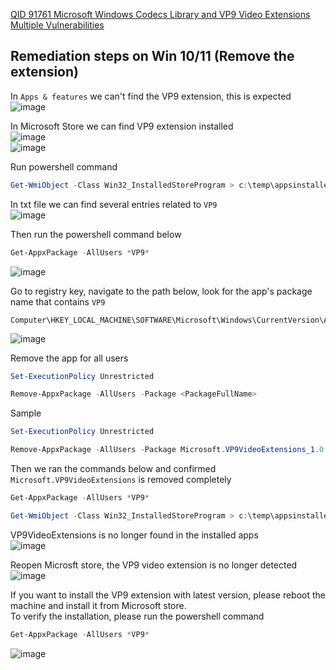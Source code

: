 [QID 91761 Microsoft Windows Codecs Library and VP9 Video Extensions Multiple Vulnerabilities](https://cve.report/qid/91761)

## Remediation steps on Win 10/11 (Remove the extension)

In `Apps & features` we can't find the VP9 extension, this is expected <br>
![image](https://github.com/guguji666666/Qualys-VA-Remediation/assets/96930989/44330279-59d5-43ff-8ecf-acefe2611bce)

In Microsoft Store we can find VP9 extension installed <br>
![image](https://github.com/guguji666666/Qualys-VA-Remediation/assets/96930989/87e6ea02-20fa-4371-86f1-422be425b4c2) <br>
![image](https://github.com/guguji666666/Qualys-VA-Remediation/assets/96930989/a9b32886-c61e-4de5-81a2-70f4187b0aea)

Run powershell command
```powershell
Get-WmiObject -Class Win32_InstalledStoreProgram > c:\temp\appsinstalled.txt
```

In txt file we can find several entries related to `VP9` <br>
![image](https://github.com/guguji666666/Qualys-VA-Remediation/assets/96930989/926e54e2-c62e-4dd7-a02d-33b732f41369)

Then run the powershell command below
```powershell
Get-AppxPackage -AllUsers *VP9* 
```
![image](https://github.com/guguji666666/Qualys-VA-Remediation/assets/96930989/7b4bf1d3-a246-4ce7-85ad-9fefe0694a04)


Go to registry key, navigate to the path below, look for the app's package name that contains `VP9`
```
Computer\HKEY_LOCAL_MACHINE\SOFTWARE\Microsoft\Windows\CurrentVersion\Appx\AppxAllUserStore\Applications
```
![image](https://github.com/guguji666666/Qualys-VA-Remediation/assets/96930989/6c1cd75d-f988-4a3f-a63c-0f6858977c56)


Remove the app for all users
```powershell
Set-ExecutionPolicy Unrestricted
```
```powershell
Remove-AppxPackage -AllUsers -Package <PackageFullName>
```

Sample
```powershell
Set-ExecutionPolicy Unrestricted
```
```powershell
Remove-AppxPackage -AllUsers -Package Microsoft.VP9VideoExtensions_1.0.61591.0_neutral_~_8wekyb3d8bbwe
```

Then we ran the commands below and confirmed `Microsoft.VP9VideoExtensions` is removed completely
```powershell
Get-AppxPackage -AllUsers *VP9*
```
```powershell
Get-WmiObject -Class Win32_InstalledStoreProgram > c:\temp\appsinstalledAfter.txt
```

VP9VideoExtensions is no longer found in the installed apps <br>
![image](https://github.com/guguji666666/Qualys-VA-Remediation/assets/96930989/c9da0bf7-c191-407a-ad0c-2e1b5fac8da4)

Reopen Microsft store, the VP9 video extension is no longer detected <br>
![image](https://github.com/guguji666666/Qualys-VA-Remediation/assets/96930989/ab75d5c8-9ebe-4512-9b44-2e1d32b09b19)

If you want to install the VP9 extension with latest version, please reboot the machine and install it from Microsoft store. <br>
To verify the installation, please run the powershell command <br>
```powershell
Get-AppxPackage -AllUsers *VP9*
```
![image](https://github.com/guguji666666/Qualys-VA-Remediation/assets/96930989/8f9562b9-d13e-4d98-bdd7-d42bdbf53f06)


